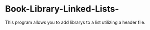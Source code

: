 # Book-Library-Linked-Lists-

This program allows you to add librarys to a list utilizing a header file.
